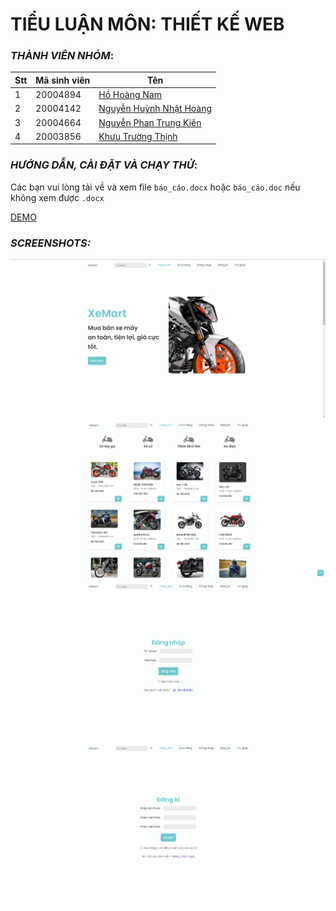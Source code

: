 # TIỂU LUẬN MÔN: THIẾT KẾ WEB

### *THÀNH VIÊN NHÓM*:

Stt | Mã sinh viên | Tên
---- | ---- | ---
1 | 20004894 | [Hồ Hoàng Nam](https://www.facebook.com/neimsu/)
2 | 20004142 | [Nguyễn Huỳnh Nhật Hoàng](https://www.facebook.com/tatca.tungla.161)
3 | 20004664 | [Nguyễn Phan Trung Kiên](https://www.facebook.com/trungkienBP102)
4 | 20003856 | [Khưu Trường Thịnh](https://www.facebook.com/profile.php?id=100008722242017)

### *HƯỚNG DẪN, CÀI ĐẶT VÀ CHẠY THỬ*:

Các bạn vui lòng tải về và xem file `báo_cáo.docx` hoặc `báo_cáo.doc` nếu không xem được `.docx`

[DEMO](https://xe-mart.vercel.app/)

### *SCREENSHOTS:*
![Trang chủ](screenshots/screenshot_home.png)
![Sản phẩm](screenshots/screenshot_sp.png)
![Đăng nhập](screenshots/screenshot_login.png)
![Đăng kí](screenshots/screenshot_reg.png)
 
